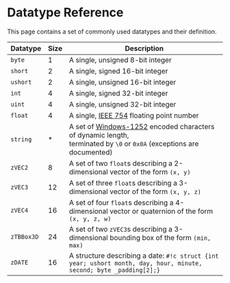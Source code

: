# Datatype Reference

This page contains a set of commonly used datatypes and their definition.

| Datatype   | Size | Description                                                                                                                                                            |
|------------|------|------------------------------------------------------------------------------------------------------------------------------------------------------------------------|
| `byte`     | 1    | A single, unsigned 8-bit integer                                                                                                                                       |
| `short`    | 2    | A single, signed 16-bit integer                                                                                                                                        |
| `ushort`   | 2    | A single, unsigned 16-bit integer                                                                                                                                      |
| `int`      | 4    | A single, signed 32-bit integer                                                                                                                                        |
| `uint`     | 4    | A single, unsigned 32-bit integer                                                                                                                                      |
| `float`    | 4    | A single, [IEEE 754](https://en.wikipedia.org/wiki/IEEE_754) floating point number                                                                                     |
| `string`   | *    | A set of [Windows-1252](https://en.wikipedia.org/wiki/Windows-1252) encoded characters of dynamic length,<br/>terminated by `\0` or `0x0A` (exceptions are documented) |
| `zVEC2`    | 8    | A set of two `float`s describing a 2-dimensional vector of the form `(x, y)`                                                                                           |
| `zVEC3`    | 12   | A set of three `float`s describing a 3-dimensional vector of the form `(x, y, z)`                                                                                      |
| `zVEC4`    | 16   | A set of four `float`s describing a 4-dimensional vector or quaternion of the form `(x, y, z, w)`                                                                      |
| `zTBBox3D` | 24   | A set of two `zVEC3`s describing a 3-dimensional bounding box of the form `(min, max)`                                                                                 |
| `zDATE`    | 16   | A structure describing a date: `#!c struct {int year; ushort month, day, hour, minute, second; byte _padding[2];}`                                                     |

